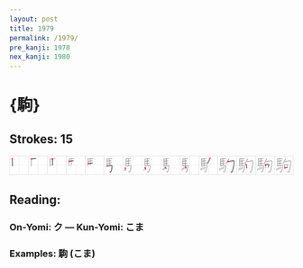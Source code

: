 ```yaml
---
layout: post
title: 1979
permalink: /1979/
pre_kanji: 1978
nex_kanji: 1980
---
```


# {駒}

## Strokes: 15

<div class="stroke"><img src="../images/E9A792.png" /></div>

## Reading:

### On-Yomi: ク &mdash; Kun-Yomi: こま

### Examples: 駒 (こま)
